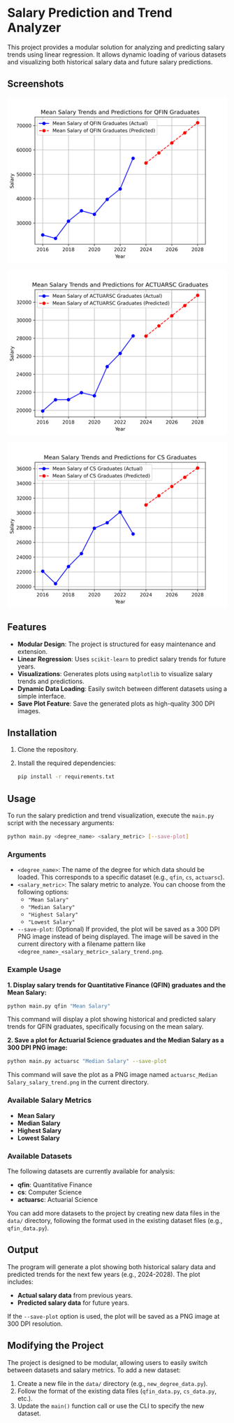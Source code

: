 # Salary Prediction and Trend Analyzer

This project provides a modular solution for analyzing and predicting salary trends using linear regression. It allows dynamic loading of various datasets and visualizing both historical salary data and future salary predictions.

## Screenshots

![qfin-mean-salary](./img/qfin_Mean%20Salary_salary_trend.png)

![actuarsc-mean-salary](./img/actuarsc_Mean%20Salary_salary_trend.png)

![cs-mean-salary](./img/cs_Mean%20Salary_salary_trend.png)

## Features

- **Modular Design**: The project is structured for easy maintenance and extension.
- **Linear Regression**: Uses `scikit-learn` to predict salary trends for future years.
- **Visualizations**: Generates plots using `matplotlib` to visualize salary trends and predictions.
- **Dynamic Data Loading**: Easily switch between different datasets using a simple interface.
- **Save Plot Feature**: Save the generated plots as high-quality 300 DPI images.

## Installation

1. Clone the repository.

2. Install the required dependencies:

   ```bash
   pip install -r requirements.txt
   ```

## Usage

To run the salary prediction and trend visualization, execute the `main.py` script with the necessary arguments:

```bash
python main.py <degree_name> <salary_metric> [--save-plot]
```

### Arguments

- `<degree_name>`: The name of the degree for which data should be loaded. This corresponds to a specific dataset (e.g., `qfin`, `cs`, `actuarsc`).
- `<salary_metric>`: The salary metric to analyze. You can choose from the following options:
  - `"Mean Salary"`
  - `"Median Salary"`
  - `"Highest Salary"`
  - `"Lowest Salary"`
- `--save-plot`: (Optional) If provided, the plot will be saved as a 300 DPI PNG image instead of being displayed. The image will be saved in the current directory with a filename pattern like `<degree_name>_<salary_metric>_salary_trend.png`.

### Example Usage

**1. Display salary trends for Quantitative Finance (QFIN) graduates and the Mean Salary:**

```bash
python main.py qfin "Mean Salary"
```

This command will display a plot showing historical and predicted salary trends for QFIN graduates, specifically focusing on the mean salary.

**2. Save a plot for Actuarial Science graduates and the Median Salary as a 300 DPI PNG image:**

```bash
python main.py actuarsc "Median Salary" --save-plot
```

This command will save the plot as a PNG image named `actuarsc_Median Salary_salary_trend.png` in the current directory.

### Available Salary Metrics

- **Mean Salary**
- **Median Salary**
- **Highest Salary**
- **Lowest Salary**

### Available Datasets

The following datasets are currently available for analysis:

- **qfin**: Quantitative Finance
- **cs**: Computer Science
- **actuarsc**: Actuarial Science

You can add more datasets to the project by creating new data files in the `data/` directory, following the format used in the existing dataset files (e.g., `qfin_data.py`).

## Output

The program will generate a plot showing both historical salary data and predicted trends for the next few years (e.g., 2024-2028). The plot includes:

- **Actual salary data** from previous years.
- **Predicted salary data** for future years.

If the `--save-plot` option is used, the plot will be saved as a PNG image at 300 DPI resolution.

## Modifying the Project

The project is designed to be modular, allowing users to easily switch between datasets and salary metrics. To add a new dataset:

1. Create a new file in the `data/` directory (e.g., `new_degree_data.py`).
2. Follow the format of the existing data files (`qfin_data.py`, `cs_data.py`, etc.).
3. Update the `main()` function call or use the CLI to specify the new dataset.
